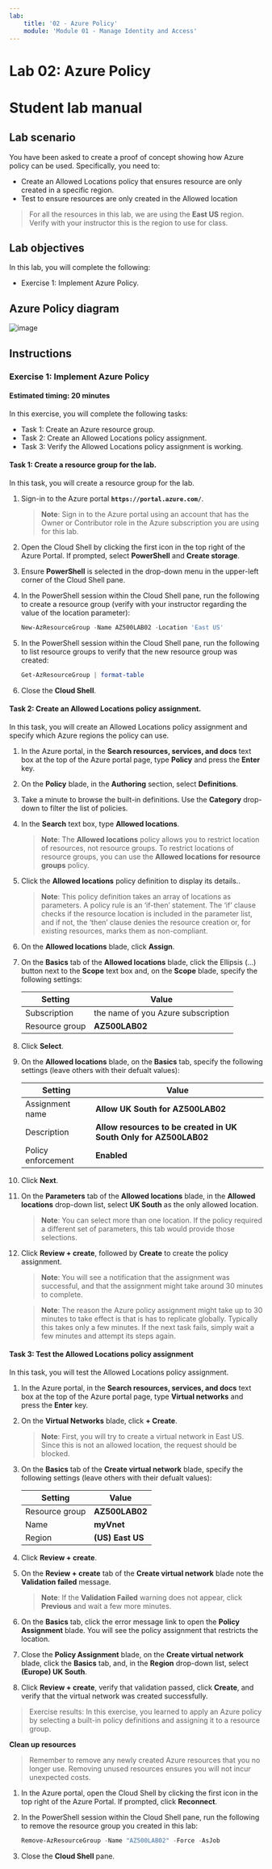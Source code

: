 ```yaml
---
lab:
    title: '02 - Azure Policy'
    module: 'Module 01 - Manage Identity and Access'
---
```


# Lab 02: Azure Policy
# Student lab manual

## Lab scenario

You have been asked to create a proof of concept showing how Azure policy can be used. Specifically, you need to:

- Create an Allowed Locations policy that ensures resource are only created in a specific region.
- Test to ensure resources are only created in the Allowed location

> For all the resources in this lab, we are using the **East US** region. Verify with your instructor this is the region to use for class. 

## Lab objectives

In this lab, you will complete the following:

- Exercise 1: Implement Azure Policy. 

## Azure Policy diagram

![image](https://user-images.githubusercontent.com/91347931/157511493-b05e39b0-fc87-4ab7-bcff-db72e306691f.png)

## Instructions

### Exercise 1: Implement Azure Policy

#### Estimated timing: 20 minutes

In this exercise, you will complete the following tasks:

- Task 1: Create an Azure resource group. 
- Task 2: Create an Allowed Locations policy assignment.
- Task 3: Verify the Allowed Locations policy assignment is working. 

#### Task 1: Create a resource group for the lab. 

In this task, you will create a resource group for the lab. 

1. Sign-in to the Azure portal **`https://portal.azure.com/`**.

    >**Note**: Sign in to the Azure portal using an account that has the Owner or Contributor role in the Azure subscription you are using for this lab.

1. Open the Cloud Shell by clicking the first icon in the top right of the Azure Portal. If prompted, select **PowerShell** and **Create storage**.

1. Ensure **PowerShell** is selected in the drop-down menu in the upper-left corner of the Cloud Shell pane.

1. In the PowerShell session within the Cloud Shell pane, run the following to create a resource group (verify with your instructor regarding the value of the location parameter):

    ```powershell
    New-AzResourceGroup -Name AZ500LAB02 -Location 'East US'
    ```

1. In the PowerShell session within the Cloud Shell pane, run the following to list resource groups to verify that the new resource group was created:

    ```powershell
    Get-AzResourceGroup | format-table
    ```

1. Close the **Cloud Shell**.

#### Task 2: Create an Allowed Locations policy assignment.

In this task, you will create an Allowed Locations policy assignment and specify which Azure regions the policy can use. 

1. In the Azure portal, in the **Search resources, services, and docs** text box at the top of the Azure portal page, type **Policy** and press the **Enter** key.

1. On the **Policy** blade, in the **Authoring** section, select **Definitions**.

1. Take a minute to browse the built-in definitions. Use the **Category** drop-down to filter the list of policies.

1. In the **Search** text box, type **Allowed locations**. 

   >**Note**: The **Allowed locations** policy allows you to restrict location of resources, not resource groups. To restrict locations of resource groups, you can use the **Allowed locations for resource groups** policy.

1. Click the **Allowed locations** policy definition to display its details.. 

   >**Note**: This policy definition takes an array of locations as parameters. A policy rule is an ‘if-then’ statement. The ‘if’ clause checks if the resource location is included in the parameter list, and if not, the ‘then’ clause denies the resource creation or, for existing resources, marks them as non-compliant.

1. On the **Allowed locations** blade, click **Assign**.

1. On the **Basics** tab of the **Allowed locations** blade, click the Ellipsis (...) button next to the **Scope** text box and, on the **Scope** blade, specify the following settings:

   |Setting|Value|
   |---|---|
   |Subscription|the name of you Azure subscription|
   |Resource group|**AZ500LAB02**|

1. Click **Select**.

1. On the **Allowed locations** blade, on the **Basics** tab, specify the following settings (leave others with their defualt values):

   |Setting|Value|
   |---|---|
   |Assignment name|**Allow UK South for AZ500LAB02**|
   |Description|**Allow resources to be created in UK South Only for AZ500LAB02**|
   |Policy enforcement|**Enabled**|

1. Click **Next**.

1. On the **Parameters** tab of the **Allowed locations** blade, in the **Allowed locations** drop-down list, select **UK South** as the only allowed location. 

   >**Note**: You can select more than one location. If the policy required a different set of parameters, this tab would provide those selections. 

1. Click **Review + create**, followed by **Create** to create the policy assignment. 

   >**Note**: You will see a notification that the assignment was successful, and that the assignment might take around 30 minutes to complete.

   >**Note**: The reason the Azure policy assignment might take up to 30 minutes to take effect is that is has to replicate globally. Typically this takes only a few minutes.  If the next task fails, simply wait a few minutes and attempt its steps again.

#### Task 3: Test the Allowed Locations policy assignment

In this task, you will test the Allowed Locations policy assignment. 

1. In the Azure portal, in the **Search resources, services, and docs** text box at the top of the Azure portal page, type **Virtual networks** and press the **Enter** key.

1. On the **Virtual Networks** blade, click **+ Create**.

   >**Note**: First, you will try to create a virtual network in East US. Since this is not an allowed location, the request should be blocked. 

1. On the **Basics** tab of the **Create virtual network** blade, specify the following settings (leave others with their defualt values):

    |Setting|Value|
    |---|---|
    |Resource group|**AZ500LAB02**|
    |Name|**myVnet**|
    |Region|**(US) East US**|

1. Click **Review + create**. 

1. On the **Review + create** tab of the **Create virtual network** blade note the **Validation failed** message. 

    > **Note**: If the **Validation Failed** warning does not appear, click **Previous** and wait a few more minutes.

1. On the **Basics** tab, click the error message link to open the **Policy Assignment** blade. You will see the policy assignment that restricts the location.

1. Close the **Policy Assignment** blade, on the **Create virtual network** blade, click the **Basics** tab, and, in the **Region** drop-down list, select **(Europe) UK South**.

1. Click **Review + create**, verify that validation passed, click **Create**, and verify that the virtual network was created successfully. 

> Exercise results: In this exercise, you learned to apply an Azure policy by selecting a built-in policy definitions and assigning it to a resource group.

**Clean up resources**

> Remember to remove any newly created Azure resources that you no longer use. Removing unused resources ensures you will not incur unexpected costs.

1. In the Azure portal, open the Cloud Shell by clicking the first icon in the top right of the Azure Portal. If prompted, click **Reconnect**.

1. In the PowerShell session within the Cloud Shell pane, run the following to remove the resource group you created in this lab:
  
    ```powershell
    Remove-AzResourceGroup -Name "AZ500LAB02" -Force -AsJob
    ```

1.  Close the **Cloud Shell** pane. 
